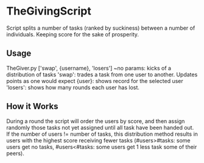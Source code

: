 # TheGivingScript
Script splits a number of tasks (ranked by suckiness) between a number of individuals. Keeping score for the sake of prosperity.

Usage
-----
TheGiver.py ['swap', {username}, 'losers']
 ~no params:  kicks of a distribution of tasks
 'swap':      trades a task from one user to another. Updates points as one would expect
 {user}:      shows record for the selected user
 'losers':    shows how many rounds each user has lost.
 
How it Works
-----
During a round the script will order the users by score, and then assign randomly those tasks not yet assigned until all task have been handed out. If the number of users != number of tasks, this distribution method results in users with the highest score receiving fewer tasks (#users>#tasks: some users get no tasks, #users<#tasks: some users get 1 less task some of their peers).
